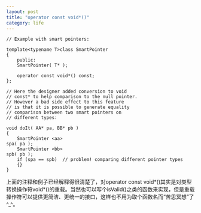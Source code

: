 ```yaml
---
layout: post
title: "operator const void*()"
category: life
---
```


```
// Example with smart pointers:
     
template<typename T>class SmartPointer
{
    public:
    SmartPointer( T* );

    operator const void*() const;
};

// Here the designer added conversion to void
// const* to help comparison to the null pointer.
// However a bad side effect to this feature
// is that it is possible to generate equality
// comparison between two smart pointers on
// different types:

void doIt( AA* pa, BB* pb )
{
    SmartPointer <aa> 
spa( pa );
    SmartPointer <bb> 
spb( pb );
    if (spa == spb)  // problem! comparing different pointer types
    {}
} 
```

上面的注释和例子已经解释得很清楚了，对operator const void*()其实是对类型转换操作符void*()的重载。当然也可以写个isValid()之类的函数来实现，但是重载操作符可以提供更简洁、更统一的接口，这样也不用为取个函数名而“苦思冥想”了 ^_^。
